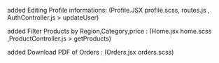  
added  Editing Profile informations: (Profile.JSX profile.scss, routes.js , AuthController.js > updateUser)

 added Filter Products  by Region,Category,price : (Home.jsx home.scss ,ProductController.js > getProducts)

 added Download PDF of Orders : (Orders.jsx orders.scss)
